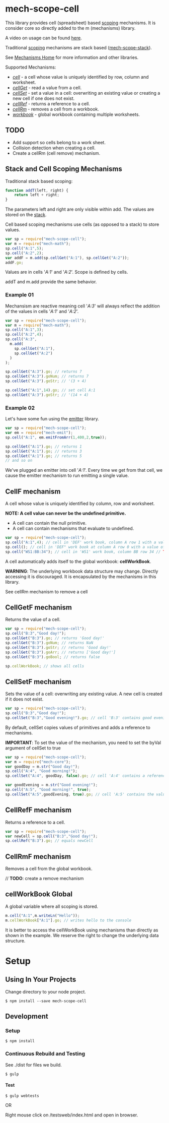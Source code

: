 [mech-home-link]: https://github.com/mechanisms/mech "Home repository for mechanisms"
[mech-scope-stack-home-link]: https://github.com/mechanismsjs/mech-scope-stack "Stack based scoping mechanisms."
[mech-emit-link]: https://github.com/mechanismsjs/mech-emit "Mechanisms for emitting data"


# mech-scope-cell

This library provides cell (spreadsheet) based [scoping](https://en.wikipedia.org/wiki/Scope_%28computer_science%29) mechanisms. It is consider core so directly added to the m (mechanisms) library.

A video on usage can be found [here](http://youtu.be/3gSiYtBEMjY).

Traditional [scoping](https://en.wikipedia.org/wiki/Scope_%28computer_science%29) mechanisms are stack based ([mech-scope-stack][mech-scope-stack-home-link]).

See [Mechanisms Home][mech-home-link] for more information and other libraries.

Supported Mechanisms:

* *[cell](#cell-mechanism)* - a cell whose value is uniquely identified by row, column and worksheet.
* *[cellGet](#cellget-mechanism)* - read a value from a cell.
* *[cellSet](#cellset-mechanism)* - set a value in a cell: overwriting an existing value or creating a new cell if one does not exist.
* *[cellRef](#cellref-mechanism)* - returns a reference to a cell.
* *[cellRm](#cellrm-mechanism)* - removes a cell from a workbook.
* *[workbook](#workbook-global)* - global workbook containing multiple worksheets.

## TODO

* Add support so cells belong to a work sheet.
* Collision detection when creating a cell.
* Create a cellRm (cell remove) mechanism.

## Stack and Cell Scoping Mechanisms

Traditional stack based scoping:

```javascript
function addT(left, right) {
    return left + right;
}
```
The parameters left and right are only visible within add. The values are stored on the [stack](https://en.wikipedia.org/wiki/Stack-based_memory_allocation).

Cell based scoping mechanisms use cells (as opposed to a stack) to store values.

```javascript
var sp = require("mech-scope-cell");
var m = require("mech-math");
sp.cell("A:1",5);
sp.cell("A:2",2);
var addF = m.add(sp.cellGet("A:1"), sp.cellGet("A:2"));
addF.go;
```

Values are in cells '*A:1*' and '*A:2*'. Scope is defined by cells.

addT and m.add provide the same behavior.

### Example 01

Mechansism are reactive meaning cell '*A:3*' will always reflect the addition of the values in cells '*A:1*' and '*A:2*'.

```javascript
var sp = require("mech-scope-cell");
var m = require("mech-math");
sp.cell("A:1",3);
sp.cell("A:2",4);
sp.cell("A:3",
  m.add(
    sp.cellGet("A:1"),
    sp.cellGet("A:2")
  )
);

sp.cellGet("A:3").go; // returns 7
sp.cellGet("A:3").goNum; // returns 7
sp.cellGet("A:3").goStr; // '(3 + 4)

sp.cellSet("A:1",14).go; // set cell A:1
sp.cellGet("A:3").goStr; // '(14 + 4)
```

### Example 02

Let's have some fun using the [emitter][mech-emit-link] library.

```javascript
var sp = require("mech-scope-cell");
var em = require("mech-emit");
sp.cell("A:1", em.emitFromArr(1,400,2,true));

sp.cellGet("A:1").go; // returns 1
sp.cellGet("A:1").go; // returns 3
sp.cellGet("A:1").go; // returns 5
// and so on
```
We've plugged an emitter into cell '*A:1*'. Every time we get from that cell, we cause the emitter mechanism to run emitting a single value.

## <a name="cell-mechanism"></a>CellF mechanism

A cell whose value is uniquely identified by column, row and worksheet.

**NOTE: A cell value can never be the undefined primitive.**  

* A cell can contain the null primitive.
* A cell can contain mechanisms that evaluate to undefined.

```javascript
var sp = require("mech-scope-cell");
sp.cell("A:1",4); // cell in 'DEF' work book, column A row 1 with a value of 4
sp.cell(); // cell in 'DEF" work book at column A row 0 with a value of undefined
sp.cell("WS1:BB:34"); // cell in 'WS1' work book, column BB row 34 // TODO: workbooks aren't supported yet so
```

A cell automatically adds itself to the global workbook: **cellWorkBook**.

**WARNING**: The underlying workbook data structure may change. Directly accessing it is discouraged. It is encapsulated by the mechanisms in this library.

See cellRm mechanism to remove a cell

## <a name="cellget-mechanism"></a>CellGetF mechanism

Returns the value of a cell.

```javascript
var sp = require("mech-scope-cell");
sp.cell("B:3","Good day!");
sp.cellGet("B:3").go; // returns 'Good day!'
sp.cellGet("B:3").goNum; // returns NaN
sp.cellGet("B:3").goStr; // returns 'Good day!'
sp.cellGet("B:3").goArr; // returns ['Good day!']
sp.cellGet("B:3").goBool; // returns false

sp.cellWorkBook; // shows all cells

```

## <a name="cellset-mechanism"></a>CellSetF mechanism

Sets the value of a cell: overwriting any existing value. A new cell is created if it does not exist.

```javascript
var sp = require("mech-scope-cell");
sp.cell("B:3","Good day!");
sp.cellSet("B:3","Good evening!").go; // cell 'B:3' contains good evening
```

By default, cellSet copies values of primitives and adds a reference to mechanisms.

**IMPORTANT**: To set the value of the mechanism, you need to set the byVal argument of cellSet to true

```javascript
var sp = require("mech-scope-cell");
var m = require("mech-core");
var goodDay = m.str("Good day!");
sp.cell("A:4", "Good morning!");
sp.cellSet("A:4", goodDay, false).go; // cell 'A:4' contains a reference to instance of the goodDay mechanism.

var goodEvening = m.str("Good evening!");
sp.cell("A:5", "Good morning!", true);
sp.cellSet("A:5",goodEvening, true).go; // cell 'A:5' contains the value "Good evening!"
```

## <a name="cellref-mechanism"></a>CellRefF mechanism

Returns a reference to a cell.

```javascript
var sp = require("mech-scope-cell");
var newCell = sp.cell("B:3","Good day!");
sp.cellRef("B:3").go; // equals newCell
```

## <a name="cellrm-mechanism"></a>CellRmF mechanism

Removes a cell from the global workbook.

// **TODO**: create a remove mechanism

## <a name="workbook-global"></a>cellWorkBook Global

A global variable where all scoping is stored.

```javascript
m.cell("A:1",m.writeLn("Hello"));
m.cellWorkBook["A:1"].go; // writes hello to the console
```

It is better to access the cellWorkBook using mechanisms than directly as shown in the example. We reserve the right to change the underlying data structure.

# Setup

## Using In Your Projects

Change directory to your node project.

    $ npm install --save mech-scope-cell

## Development

### Setup

    $ npm install

### Continuous Rebuild and Testing

See ./dist for files we build.

    $ gulp

#### Test

    $ gulp webtests

OR

Right mouse click on /testsweb/index.html and open in browser.
